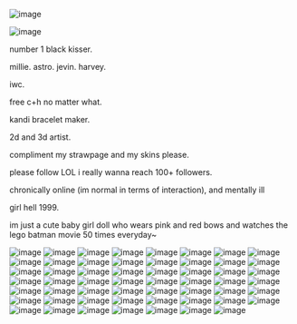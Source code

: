 ![image](https://github.com/user-attachments/assets/e0ad6f90-fdeb-4b9f-8e9d-ae92f8fdea34)

![image](https://github.com/user-attachments/assets/48e25d27-bcff-4048-9d76-5d7279eeca4a)





number 1 black kisser.

millie. astro. jevin. harvey.

iwc.

free c+h no matter what.

kandi bracelet maker.

 2d and 3d artist.
 
compliment my strawpage and my skins please.

please follow LOL i really wanna reach 100+ followers.

chronically online (im normal in terms of interaction), and mentally ill

girl hell 1999.

im just a cute baby girl doll who wears pink and red bows and watches the lego batman movie 50 times everyday~


![image](https://github.com/user-attachments/assets/d7e13cba-c265-46b7-904c-a00feeeb50ba) ![image](https://github.com/user-attachments/assets/4519c442-2a0e-4b51-aaf0-e60cdf78ce36) ![image](https://github.com/user-attachments/assets/d6d0745f-91bd-46d0-83d4-55ffa2649829) ![image](https://github.com/user-attachments/assets/fbc4bd00-16b8-4894-8aac-5ae33a5b69e2)  ![image](https://github.com/user-attachments/assets/c0cfd873-81a5-4f63-9850-b9d724beb1bd) ![image](https://github.com/user-attachments/assets/4f68e258-d6a0-4919-bba8-8116bd11e5ff) ![image](https://github.com/user-attachments/assets/73dc8bf5-3239-4ee0-989e-cbb166e72c60) ![image](https://github.com/user-attachments/assets/fb8cfbb7-826c-437e-9577-9dce70f5780c) ![image](https://github.com/user-attachments/assets/18b5e763-e349-447e-a976-8889c64d74bb) ![image](https://github.com/user-attachments/assets/13d4de37-96e0-479b-903e-b42d41d6ba55) ![image](https://github.com/user-attachments/assets/d9edb1af-f13d-478a-9402-d1d5b91a1637) ![image](https://github.com/user-attachments/assets/135110d7-b519-4c27-b19d-277dc7cda40f) ![image](https://github.com/user-attachments/assets/a0269550-36d2-4bd3-b82c-33023ee5fb1b) ![image](https://github.com/user-attachments/assets/3f063482-de19-4767-886f-0bf20ca6b3c3) ![image](https://github.com/user-attachments/assets/624669a9-361c-4f83-9c2b-b453ccaabaa2) ![image](https://github.com/user-attachments/assets/de80606b-92cb-44da-bcfd-dc36de9ebe8e) ![image](https://github.com/user-attachments/assets/4ec2069c-8459-415c-9f4b-445bcd15dca4) ![image](https://github.com/user-attachments/assets/12fa9add-c24d-4f57-ad93-7f126938c45d) ![image](https://github.com/user-attachments/assets/ea081a53-342e-43f9-baed-b70a92efcd8e) ![image](https://github.com/user-attachments/assets/e286831f-277c-4bbc-a147-1ce584f13f04) ![image](https://github.com/user-attachments/assets/e2672fe3-3723-479b-a8a8-0ac4f05016b9) ![image](https://github.com/user-attachments/assets/3018c966-0632-47b9-91cd-b20844728c8c) ![image](https://github.com/user-attachments/assets/9fd3d2d1-ca40-49d9-a860-592558b146e0) ![image](https://github.com/user-attachments/assets/819e6fe4-4215-4938-a418-aa5340f51d19) ![image](https://github.com/user-attachments/assets/b20205d8-802a-4c85-a56e-cace5efbf899) ![image](https://github.com/user-attachments/assets/b65751aa-30a0-46fd-bdb5-ac77e36b2d08) ![image](https://github.com/user-attachments/assets/cc0fd53e-b69e-4f5e-9f11-b3a7536f6cca) ![image](https://github.com/user-attachments/assets/9efd451d-dca2-42f4-94c0-97f6418612a2) ![image](https://github.com/user-attachments/assets/9bdda213-9a49-4d48-8de4-b6b9da2ee6ff) ![image](https://github.com/user-attachments/assets/379bbab7-9c29-468a-9471-e01263f83653) ![image](https://github.com/user-attachments/assets/23c4ed94-3d32-4aed-92f4-eb406f7b433b) ![image](https://github.com/user-attachments/assets/35b20c48-0682-4459-b159-59fea88e442d) ![image](https://github.com/user-attachments/assets/8a264f09-4812-4f08-a0c0-d98475efd0b0) ![image](https://github.com/user-attachments/assets/1efb1cfe-5d9f-4621-9d1b-e7ba4f813bb6) ![image](https://github.com/user-attachments/assets/8cd04b4c-d307-4b90-a4a7-aeb92e49bdaa) ![image](https://github.com/user-attachments/assets/573b0659-f594-4680-88a0-682fcbff7c24) ![image](https://github.com/user-attachments/assets/f29cb67c-4ce9-4449-93ae-c1b6785acb9d) ![image](https://github.com/user-attachments/assets/ac7d89f4-599e-47d0-b8b6-d294a7978ce1) ![image](https://github.com/user-attachments/assets/d570c29c-55c5-4f17-9222-620e942b6fbf) ![image](https://github.com/user-attachments/assets/e312307c-7fd0-4132-a7f8-2365837daa99) ![image](https://github.com/user-attachments/assets/e23b70f9-2c4c-4c55-9329-8de27a620cf4) ![image](https://github.com/user-attachments/assets/b143ac1b-9333-4aa7-8ef5-66506b10dea5) ![image](https://github.com/user-attachments/assets/072c0c67-af3a-442e-8f7a-3f2162b33259) ![image](https://github.com/user-attachments/assets/eff39f95-83dd-4aef-b25e-c4cabe2c6563)    ![image](https://github.com/user-attachments/assets/9ceea3db-3abc-4c31-b54f-9efac7ac5758)  ![image](https://github.com/user-attachments/assets/3550a446-8244-414f-bce4-1b1867016244) ![image](https://github.com/user-attachments/assets/76c1ea1f-a72d-4e7d-ae9d-e37a982c0c01) ![image](https://github.com/user-attachments/assets/40b91755-ff84-473a-893f-ba8ec9fb9591) ![image](https://github.com/user-attachments/assets/c5737929-9259-43e6-9750-587b120f2dfd)  ![image](https://github.com/user-attachments/assets/c7050846-26f7-426d-8c51-72aa56f6249b) ![image](https://github.com/user-attachments/assets/1d603293-5c31-4cff-abf9-49eb97fd5f38) ![image](https://github.com/user-attachments/assets/87028a8d-a112-4bb3-b5d4-2f65be9cc4b5)  ![image](https://github.com/user-attachments/assets/0ef8bda1-b6f5-4650-9eb7-f9a5c0875c0c) ![image](https://github.com/user-attachments/assets/2327a1f7-d78e-4e82-b0f5-0a0d14cf41d8) ![image](https://github.com/user-attachments/assets/0a531c1f-eb8b-4edb-ba0c-9f01cb024139)

































 






















